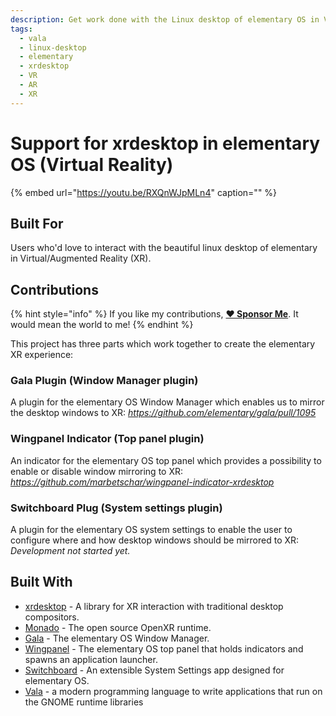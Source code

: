 ```yaml
---
description: Get work done with the Linux desktop of elementary OS in Virtual and Augmented Reality (XR).
tags:
  - vala
  - linux-desktop
  - elementary
  - xrdesktop
  - VR
  - AR
  - XR
---
```


# Support for xrdesktop in elementary OS (Virtual Reality)

{% embed url="https://youtu.be/RXQnWJpMLn4" caption="" %}

## Built For

Users who'd love to interact with the beautiful linux desktop of elementary in Virtual/Augmented Reality (XR).

## Contributions

{% hint style="info" %}
If you like my contributions, [**❤️ Sponsor Me**](https://github.com/sponsors/marbetschar). It would mean the world to me!
{% endhint %}

This project has three parts which work together to create the elementary XR experience:

### Gala Plugin (Window Manager plugin)

A plugin for the elementary OS Window Manager which enables us to mirror the desktop windows to XR: _https://github.com/elementary/gala/pull/1095_

### Wingpanel Indicator (Top panel plugin)

An indicator for the elementary OS top panel which provides a possibility to enable or disable window mirroring to XR: _https://github.com/marbetschar/wingpanel-indicator-xrdesktop_

### Switchboard Plug (System settings plugin)

A plugin for the elementary OS system settings to enable the user to configure where and how desktop windows should be mirrored to XR: _Development not started yet._

## Built With

* [xrdesktop](https://gitlab.freedesktop.org/xrdesktop/xrdesktop) - A library for XR interaction with traditional desktop compositors.
* [Monado](https://gitlab.freedesktop.org/monado/monado) - The open source OpenXR runtime.
* [Gala](https://github.com/elementary/gala/) - The elementary OS Window Manager.
* [Wingpanel](https://github.com/elementary/wingpanel/) - The elementary OS top panel that holds indicators and spawns an application launcher.
* [Switchboard](https://github.com/elementary/switchboard/) - An extensible System Settings app designed for elementary OS.
* [Vala](https://wiki.gnome.org/Projects/Vala/Tutorial) - a modern programming language to write applications that run on the GNOME runtime libraries